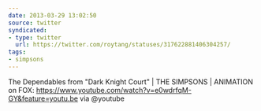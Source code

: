 ```yaml
---
date: 2013-03-29 13:02:50
source: twitter
syndicated:
- type: twitter
  url: https://twitter.com/roytang/statuses/317622881406304257/
tags:
- simpsons
---
```


The Dependables from "Dark Knight Court" | THE SIMPSONS | ANIMATION on FOX: https://www.youtube.com/watch?v=e0wdrfqM-GY&feature=youtu.be via @youtube